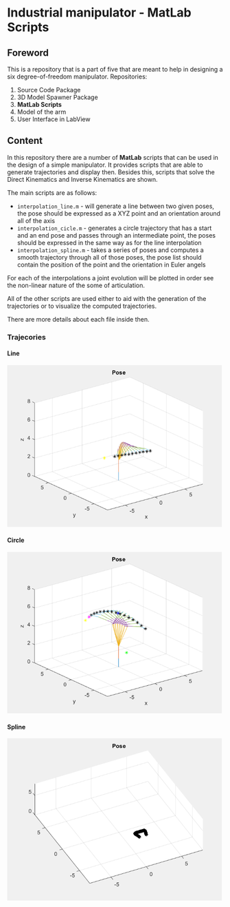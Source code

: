 # Industrial manipulator - MatLab Scripts
## Foreword
This is a repository that is a part of five that are meant to help in designing a six degree-of-freedom manipulator.
Repositories:

 1. Source Code Package
 2. 3D Model Spawner Package 
 3. **MatLab Scripts**
 4. Model of the arm
 5. User Interface in LabView

## Content 

In this repository there are a number of **MatLab** scripts that can be used in the design of a simple manipulator. It provides scripts that are able to generate trajectories and display then. Besides this, scripts that solve the Direct Kinematics and Inverse Kinematics are shown. 

The main scripts are as follows:

 - `interpolation_line.m` - will generate a line between two given poses, the pose should be expressed as a XYZ point and an orientation around all of the axis
 - `interpolation_cicle.m` - generates a circle trajectory that has a start and an end pose and passes through an intermediate point, the poses should be expressed in the same way as for the line interpolation
 - `interpolation_spline.m` - takes a series of poses and computes a smooth trajectory through all of those poses, the pose list should contain the position of the point and the orientation in Euler angels 

For each of the interpolations a joint evolution will be plotted in order see the non-linear nature of the some of articulation. 

All of the other scripts are used either to aid with the generation of the trajectories or to visualize the computed trajectories.

There are more details about each file inside then.

### Trajecories 
#### Line
<img src="https://github.com/mandarius-dev/arm_matlab_scripts/blob/main/media/line.png" width="500" >

#### Circle
<img src="https://github.com/mandarius-dev/arm_matlab_scripts/blob/main/media/circle.png" width="500" >

#### Spline
<img src="https://github.com/mandarius-dev/arm_matlab_scripts/blob/main/media/spline.png" width="500" >
